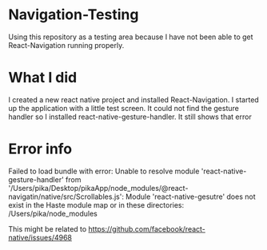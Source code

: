 # Navigation-Testing

Using this repository as a testing area because I have not been able to get React-Navigation running properly.

# What I did

I created a new react native project and installed React-Navigation. I started up the application with a little test screen. 
It could not find the gesture handler so I installed react-native-gesture-handler. It still shows that error

# Error info
Failed to load bundle with error:
Unable to resolve module 'react-native-gesture-handler' from '/Users/pika/Desktop/pikaApp/node_modules/@react-navigatin/native/src/Scrollables.js': Module 'react-native-gesutre' does not exist in the Haste module map or in these directories:
/Users/pika/node_modules

This might be related to https://github.com/facebook/react-native/issues/4968
